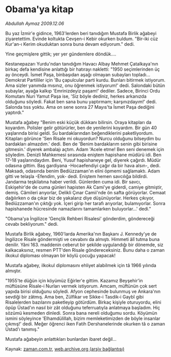 # Obama'ya kitap

*Abdullah Aymaz 2009.12.06*

<tr><td class="metin" colspan="2" style="padding-top: 20px; padding-left: 5px; ">Bu yaz İzmir'e gidince, 1963'lerden beri tanıdığım Mustafa Birlik ağabeyi ziyaretettim. Evinde koltukta Cevşen-i Kebir okurken buldum. "Bir-iki cüz Kur'an-ı Kerim okuduktan sonra buna devam ediyorum." dedi.</td></tr><tr><td class="metin" colspan="2" style="padding-top: 20px; padding-left: 5px; "><p>Yine geçmişlere gittik; yer yer gündemlere döndük....
<p> Kestanepazarı Yurdu'ndan tanıdığım Havacı Albay Mehmet Çatalkaya'nın birkaç defa kendisine anlattığı bir hatırayı nakletti: "1950 seçimlerinden üç ay önceydi. İsmet Paşa, binbaşıdan aşağı olmayan subayları topladı... Demokrat Partililer için 'Bu çapulcular parti kurdu. Bunları bitirmek istiyorum. Ama sizler yanımda mısınız, onu öğrenmek istiyorum!' dedi. Salondaki bütün subaylar, ayağa kalkıp 'Emrinizdeyiz paşam!' dediler. Sadece, Birinci Ordu Komutanı Nuri Yamut Paşa ise, 'Siz böyle dediniz, herkes arkanızda olduğunu söyledi. Fakat ben sana bunu yaptırmam; karşınızdayım!' dedi. Salonda tıss yoktu. Ama on sene sonra 27 Mayıs'ta İsmet Paşa dediğini yaptırdı."
<p> Mustafa ağabey "Benim eski küçük dükkanı bilirsin. Oraya kitapları da koyardım. Polisler gelir götürürler, ben de yenilerini koyardım. Bir gün 40 yaşlarında birisi geldi. Su bardaklarından beğendiklerini paketliyordum. Kitapları görünce 'Sen Risale mi okuyordun? Nurcu olduğunu bilseydim bu bardakları almazdım.' dedi. Ben de 'Benim bardaklarım senin gibi birisine gitmesin.' diyerek ambalajı açtım. Adam 'Acele etme! Ben seni denemek için söyledim. Denizli Mahkemesi sırasında eniştem hapishane müdürü idi. Ben 17-18 yaşlarındaydım. Beni, Yusuf hapishaneye gel, diyerek çağırdı. Müdür odasına gittim. Baş gardiyana -Hocaefendiyi çağır da bir hava alsın-, dedi. Maksadı, odasında benim Bediüzzaman'ın elini öpmemi sağlamaktı. Adam gitti ve telaşla -Efendim, yok- dedi. Eniştem hemen savcılığa bildirdi. Jandarma teşkilatına haber verildi. Günlerden cuma idi. Bir savcı, Eskişehir'de de cuma günleri hapisten Ak Cami'ye giderdi, camiye gitmiştir, demiş. Câmileri arıyorlar, Delikli Çınar Camii'nde ön safta görüyorlar. Cemaat dağılırken o da çıkar biz de yakalarız diye düşünüyorlar. Herkes çıkıyor, Bediüzzaman'ın çıktığı yok. İçeri girip her tarafı arıyorlar, bulamıyorlar. Sonra hapishanede hücresinde namazlarını tamamlarken buluyorlar...' dedi."
<p> "Obama'ya İngilizce 'Gençlik Rehberi Risalesi' gönderdim, göndereceği cevabı bekliyorum." dedi.
<p> Mustafa Birlik ağabey, 1960'larda Amerika'nın Başkanı J. Kennedy'ye de İngilizce Risale göndermişti ve cevabını da almıştı. Himmeti âlî tutma buna denilir. Yâni 163. maddenin ceberut bir şekilde uygulandığı bir dönemde, siz kalkacaksınız, resmen PTT'den Risale göndereceksiniz. Bunu daha o zaman ilkokul diploması olmayan bir köylü çocuğu yapacak!
<p> Mustafa ağabey, ilkokul diplomasını ehliyet alabilmek için tâ 1966 yılında almıştır.
<p> "1955'te düğün için köyümüz Eğirler'e gittim. Kazamız Beyşehir'in müftüsüne Risale-i Nurları vermek istiyorum. Amcam, müftünün çok sert yapıda birisi olduğunu söyledi. Afyon cephesinde bulunmuş ve Ankara'nın sevdiği bir zâtmış. Ama ben, Zülfikar ve Sikke-i Tasdik-i Gaybî gibi Risalelerden bazılarını paketleyip götürdüm. Birkaç kişiyle oturuyordu, elini öpüp Üstad'ın nasıl bir zât olduğunu teferruatıyla anlatmaya başladım. Hiç sözümü kesmeden dinledi. Sonra bana nereli olduğumu sordu. Köyümün ismini söyleyince 'Elhamdülillah, bizim memleketimizden de böyle insanlar çıkmış!' dedi. Meğer öğrenci iken Fatih Dershanelerinde okurken tâ o zaman Üstad'ı tanımış."
<p> Mustafa ağabeyin anlattıkları bunlardan ibaret değil...<br/></p></p></p></p></p></p></p></p></td></tr>

Kaynak: [zaman.com.tr](http://zaman.com.tr/yazar.do?yazino=923891), [web.archive.org (arşiv bağlantısı)](http://web.archive.org/web/20100110013920/http://www.zaman.com.tr:80/yazar.do?yazino=923891)
